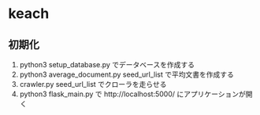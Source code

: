 # keach

## 初期化
1. python3 setup_database.py でデータベースを作成する
2. python3 average_document.py seed_url_list で平均文書を作成する
2. crawler.py seed_url_list でクローラを走らせる
3. python3 flask_main.py で http://localhost:5000/ にアプリケーションが開く
